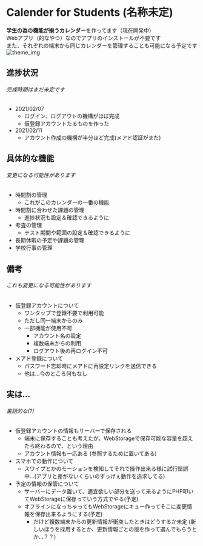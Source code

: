 # Calender for Students (名称未定)
**学生の為の機能が揃うカレンダー**を作ってます（現在開発中）<br />
Webアプリ（的なやつ）なのでアプリのインストールが不要です<br />
また、それぞれの端末から同じカレンダーを管理することも可能になる予定です
![theme_img](https://pbs.twimg.com/media/EsqoFtpWMAQUwEk?format=jpg&name=large)

## 進捗状況
###### 完成時期はまだ未定です
* 2021/02/07
  * ログイン、ログアウトの機構がほぼ完成
  * 仮登録アカウントたるものを作った
* 2021/02/11
  * アカウント作成の機構が半分ほど完成(メアド認証がまだ)

## 具体的な機能
###### 変更になる可能性があります
* 時間割の管理
  * これがこのカレンダーの一番の機能
* 時間割に合わせた課題の管理
  * 進捗状況も設定＆確認できるように
* 考査の管理
  * テスト期間や範囲の設定＆確認できるように
* 長期休暇の予定や課題の管理
* 学校行事の管理

## 備考
###### これも変更になる可能性があります
* 仮登録アカウントについて
  * ワンタップで登録不要で利用可能
  * ただし同一端末からのみ
  * 一部機能が使用不可
    * アカウント名の設定
    * 複数端末からの利用
    * ログアウト後の再ログイン不可
* メアド登録について
  * パスワード忘却時にメアドに再設定リンクを送信できる
  * 他は...今のところ何もなし
  
## 実は...
###### 裏話的な(?)
* 仮登録アカウントの情報もサーバーで保存される
  * 端末に保存することも考えたが、WebStorageで保存可能な容量を超えたら終わるので、という理由
  * アカウント情報も一応ある (参照するために置いてある)
* スマホでの動作について
  * スワイプとかのモーションを検知してそれで操作出来る様に試行錯誤中...(アプリと差がないくらいのすっげぇ動作を追求してる)
* 予定の情報の保管について
  * サーバーにデータ置いて、適宜欲しい部分を送って来るようにPHP叩いてWebStorageに保存っていう方式でやる(予定)
  * オフラインになっちゃってもWebStorageにキュー作ってそこに変更情報を保存出来るようにする(予定)
    * だけど複数端末からの更新情報が衝突したときはどうするか未定 (新しいほうを採用するとか、更新情報ごとの版を作って選んでもらうとか...？？)
